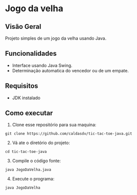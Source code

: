 # Jogo da velha 

## Visão Geral

Projeto simples de um jogo da velha usando Java.

## Funcionalidades

 - Interface usando Java Swing.
 - Determinação automatica do vencedor ou de um empate.

## Requisitos

- JDK instalado

## Como executar

1. Clone esse repositório para sua maquina:
  
```
git clone https://github.com/caldasdv/tic-tac-toe-java.git
```

2. Vá ate o diretório do projeto:

```
cd tic-tac-toe-java
```

3. Compile o código fonte:

```
java JogoDaVelha.java
```

4. Execute o programa: 

```
java JogoDaVelha
```
